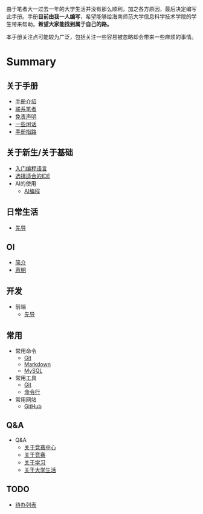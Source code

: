 由于笔者大一过去一年的大学生活并没有那么顺利，加之各方原因，最后决定编写此手册。手册**目前由我一人编写**，希望能够给海南师范大学信息科学技术学院的学生带来帮助。**希望大家能找到属于自己的路。**

本手册关注点可能较为广泛，包括关注一些容易被忽略却会带来一些麻烦的事情。

# Summary

## 关于手册
* [手册介绍](/README.md)
* [联系笔者](/Mannual/Contact.md)
* [免责声明](/Mannual/Disclaimer.md)
* [一些闲话](/Mannual/Some-Words.md)
* [手册指路](/Mannual/Another.md)

## 关于新生/关于基础
* [入门编程语言](/Basic/Quick-Start.md)
* [选择适合的IDE](/Basic/Choose-IDE.md)
* AI的使用
    * [AI编程](/Basic/Use-AI/AI-Programming.md)
    <!-- * [大模型的使用](/Basic/Use-AI/LLM.md) -->
## 日常生活
* [先导](/Daily/README.md)

## OI
* [简介](/OI/README.md)
* [声明](/OI/Disclaimer.md)

## 开发
* 前端
    * [先导](/Development/Front-End/README.md)
<!-- *  后端 -->

<!-- ### 运维
* 施工中 -->

<!-- ### 人工智能
* 施工中 -->

## 常用
* 常用命令
    * [Git](/Common/Command/Git.md)
    * [Markdown](/Common/Command/Markdown.md)
    * [MySQL](/Common/Command/MySQL.md)
* 常用工具
    * [Git](/Common/Tool/Git.md)
    * [命令行](/Common/Tool/Command-Line.md)
    <!-- * [AI](/Common/Tool/AI.md) -->
* 常用网站
    * [GitHub](/Common/Website/GitHub.md)

## Q&A
* Q&A
    * [关于竞赛中心](/QA/About-Competition-Center.md)
    * [关于竞赛](/QA/About-Competiton.md)
    * [关于学习](/QA/About-Study.md)
    * [关于大学生活](/QA/About-University-Life.md)

## TODO
* [待办列表](/Mannual/TODO.md)
